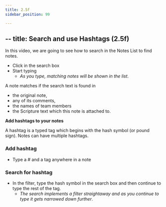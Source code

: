 ```yaml
---
title: 2.5f
sidebar_position: 99

---
```




## -- title: Search and use Hashtags (2.5f)


In this video, we are going to see how to search in the Notes List to find notes.

- Click in the search box
- Start typing
	- _As you type, matching notes will be shown in the list_.

A note matches if the search text is found in

- the original note,
- any of its comments,
- the names of team members
- the Scripture text which this note is attached to.

**Add hashtags to your notes**


A hashtag is a typed tag which begins with the hash symbol (or pound sign). Notes can have multiple hashtags.


### Add hashtag

- Type a # and a tag anywhere in a note

### Search for hashtag

- In the filter, type the hash symbol in the search box and then continue to type the rest of the tag.
	- _The search implements a filter straightaway and as you continue to type it gets narrowed down further_.
